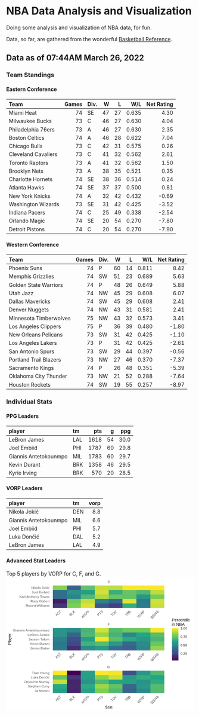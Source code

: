 # NBA Data Analysis and Visualization

Doing some analysis and visualization of NBA data, for fun.

Data, so far, are gathered from the wonderful [Basketball
Reference](https://www.basketball-reference.com/).

## Data as of 07:44AM March 26, 2022

### Team Standings

#### Eastern Conference

| Team                | Games | Div. |  W |  L |   W/L | Net Rating |
| :------------------ | ----: | :--- | -: | -: | ----: | ---------: |
| Miami Heat          |    74 | SE   | 47 | 27 | 0.635 |       4.30 |
| Milwaukee Bucks     |    73 | C    | 46 | 27 | 0.630 |       4.04 |
| Philadelphia 76ers  |    73 | A    | 46 | 27 | 0.630 |       2.35 |
| Boston Celtics      |    74 | A    | 46 | 28 | 0.622 |       7.04 |
| Chicago Bulls       |    73 | C    | 42 | 31 | 0.575 |       0.26 |
| Cleveland Cavaliers |    73 | C    | 41 | 32 | 0.562 |       2.61 |
| Toronto Raptors     |    73 | A    | 41 | 32 | 0.562 |       1.50 |
| Brooklyn Nets       |    73 | A    | 38 | 35 | 0.521 |       0.35 |
| Charlotte Hornets   |    74 | SE   | 38 | 36 | 0.514 |       0.24 |
| Atlanta Hawks       |    74 | SE   | 37 | 37 | 0.500 |       0.81 |
| New York Knicks     |    74 | A    | 32 | 42 | 0.432 |     \-0.69 |
| Washington Wizards  |    73 | SE   | 31 | 42 | 0.425 |     \-3.52 |
| Indiana Pacers      |    74 | C    | 25 | 49 | 0.338 |     \-2.54 |
| Orlando Magic       |    74 | SE   | 20 | 54 | 0.270 |     \-7.80 |
| Detroit Pistons     |    74 | C    | 20 | 54 | 0.270 |     \-7.90 |

#### Western Conference

| Team                   | Games | Div. |  W |  L |   W/L | Net Rating |
| :--------------------- | ----: | :--- | -: | -: | ----: | ---------: |
| Phoenix Suns           |    74 | P    | 60 | 14 | 0.811 |       8.42 |
| Memphis Grizzlies      |    74 | SW   | 51 | 23 | 0.689 |       5.63 |
| Golden State Warriors  |    74 | P    | 48 | 26 | 0.649 |       5.88 |
| Utah Jazz              |    74 | NW   | 45 | 29 | 0.608 |       6.07 |
| Dallas Mavericks       |    74 | SW   | 45 | 29 | 0.608 |       2.41 |
| Denver Nuggets         |    74 | NW   | 43 | 31 | 0.581 |       2.41 |
| Minnesota Timberwolves |    75 | NW   | 43 | 32 | 0.573 |       3.41 |
| Los Angeles Clippers   |    75 | P    | 36 | 39 | 0.480 |     \-1.80 |
| New Orleans Pelicans   |    73 | SW   | 31 | 42 | 0.425 |     \-1.10 |
| Los Angeles Lakers     |    73 | P    | 31 | 42 | 0.425 |     \-2.61 |
| San Antonio Spurs      |    73 | SW   | 29 | 44 | 0.397 |     \-0.56 |
| Portland Trail Blazers |    73 | NW   | 27 | 46 | 0.370 |     \-7.37 |
| Sacramento Kings       |    74 | P    | 26 | 48 | 0.351 |     \-5.39 |
| Oklahoma City Thunder  |    73 | NW   | 21 | 52 | 0.288 |     \-7.64 |
| Houston Rockets        |    74 | SW   | 19 | 55 | 0.257 |     \-8.97 |

### Individual Stats

#### PPG Leaders

| player                | tm  |  pts |  g |  ppg |
| :-------------------- | :-- | ---: | -: | ---: |
| LeBron James          | LAL | 1618 | 54 | 30.0 |
| Joel Embiid           | PHI | 1787 | 60 | 29.8 |
| Giannis Antetokounmpo | MIL | 1783 | 60 | 29.7 |
| Kevin Durant          | BRK | 1358 | 46 | 29.5 |
| Kyrie Irving          | BRK |  570 | 20 | 28.5 |

#### VORP Leaders

| player                | tm  | vorp |
| :-------------------- | :-- | ---: |
| Nikola Jokić          | DEN |  8.8 |
| Giannis Antetokounmpo | MIL |  6.6 |
| Joel Embiid           | PHI |  5.7 |
| Luka Dončić           | DAL |  5.2 |
| LeBron James          | LAL |  4.9 |

#### Advanced Stat Leaders

Top 5 players by VORP for C, F, and G.
![](README_files/figure-gfm/README-unnamed-chunk-7-1.png)<!-- -->
